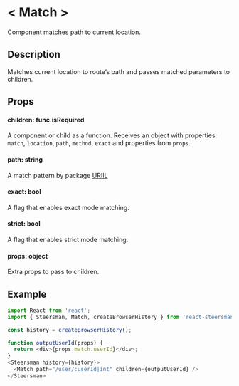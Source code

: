 # &lt; Match &gt;

Component matches path to current location.

## Description

Matches current location to route’s path and passes matched parameters to children.

## Props

#### children: func.isRequired

A component or child as a function.
Receives an object with properties: `match`, `location`, `path`, `method`, `exact` and properties from `props`.

#### path: string

A match pattern by package [URIIL](https://www.npmjs.com/package/uriil)

#### exact: bool

A flag that enables exact mode matching.

#### strict: bool

A flag that enables strict mode matching.

#### props: object

Extra props to pass to children.

## Example

```javascript
import React from 'react';
import { Steersman, Match, createBrowserHistory } from 'react-steersman';

const history = createBrowserHistory();

function outputUserId(props) {
  return <div>{props.match.userId}</div>;
}
<Steersman history={history}>
  <Match path="/user/:userId|int" children={outputUserId} />
</Steersman>
```